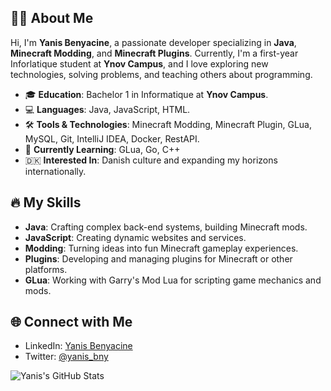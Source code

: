 ## 🧑‍💻 About Me
Hi, I'm **Yanis Benyacine**, a passionate developer specializing in **Java**, **Minecraft Modding**, and **Minecraft Plugins**. Currently, I'm a first-year Inforlatique student at **Ynov Campus**, and I love exploring new technologies, solving problems, and teaching others about programming.

- 🎓 **Education**: Bachelor 1 in Informatique at **Ynov Campus**.
- 💻 **Languages**: Java, JavaScript, HTML.
- 🛠️ **Tools & Technologies**: Minecraft Modding, Minecraft Plugin, GLua, MySQL, Git, IntelliJ IDEA, Docker, RestAPI.
- 🌱 **Currently Learning**: GLua, Go, C++
- 🇩🇰 **Interested In**: Danish culture and expanding my horizons internationally.

## 🔥 My Skills
- **Java**: Crafting complex back-end systems, building Minecraft mods.
- **JavaScript**: Creating dynamic websites and services.
- **Modding**: Turning ideas into fun Minecraft gameplay experiences.
- **Plugins**: Developing and managing plugins for Minecraft or other platforms.
- **GLua**: Working with Garry's Mod Lua for scripting game mechanics and mods.

## 🌐 Connect with Me
- LinkedIn: [Yanis Benyacine](https://www.linkedin.com/in/yanis-benyacine-5a482528b/)
- Twitter: [@yanis_bny](https://x.com/yanis_bny)

![Yanis's GitHub Stats](https://github-readme-stats.vercel.app/api?username=Sterll&show_icons=true&theme=radical)
